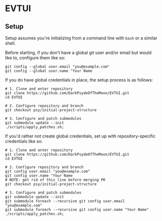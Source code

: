 # EVTUI

## Setup

Setup assumes you're initializing from a command line with `bash` or a similar shell.

Before starting, if you don't have a global git user and/or email but would like to, configure them like so:

```
git config --global user.email "you@example.com"
git config --global user.name "Your Name
```

If you do have global credentials in place, the setup process is as follows:

```
# 1. Clone and enter repository
git clone https://github.com/DarkPsydeOfTheMoon/EVTUI.git
cd EVTUI

# 2. Configure repository and branch
git checkout psy/initial-project-structure

# 3. Configure and patch submodules
git submodule update --init
./scripts/apply_patches.sh;
```

If you'd rather not create global credentials, set up with repository-specific credentials like so:

```
# 1. Clone and enter repository
git clone https://github.com/DarkPsydeOfTheMoon/EVTUI.git
cd EVTUI

# 2. Configure repository and branch
git config user.email "you@example.com"
git config user.name "Your Name
# NOTE: get rid of this line before merging PR
git checkout psy/initial-project-structure

# 3. Configure and patch submodules
git submodule update --init
git submodule foreach --recursive git config user.email "you@example.com"
git submodule foreach --recursive git config user.name "Your Name"
./scripts/apply_patches.sh;
```
